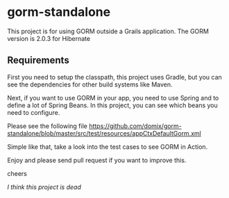 gorm-standalone
===============

This project is for using GORM outside a Grails application. The GORM version is 2.0.3 for Hibernate

## Requirements

First you need to setup the classpath, this project uses Gradle, but you can see the dependencies for other build systems like Maven.

Next, if you want to use GORM in your app, you need to use Spring and to define a lot of Spring Beans. In this project, you can see which beans you need to configure.

Please see the following file https://github.com/domix/gorm-standalone/blob/master/src/test/resources/appCtxDefaultGorm.xml

Simple like that, take a look into the test cases to see GORM in Action.

Enjoy and please send pull request if you want to improve this.

cheers

*I think this project is dead*
